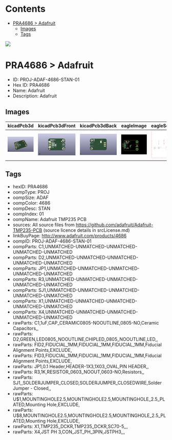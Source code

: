 



Contents
========

* [PRA4686 > Adafruit](#pra4686--adafruit)
	* [Images](#images)
	* [Tags](#tags)
  
![][im]
# PRA4686 > Adafruit

- ID: PROJ-ADAF-4686-STAN-01
- Hex ID: PRA4686
- Name: Adafruit
- Description: Adafruit

## Images
  
  

|kicadPcb3d|kicadPcb3dFront|kicadPcb3dBack|eagleImage|eagleSchemImage|
| :---: | :---: | :---: | :---: | :---: |
|[![kicadPcb3d](kicadPcb3d_140.png)](kicadPcb3d.png)|[![kicadPcb3dFront](kicadPcb3dFront_140.png)](kicadPcb3dFront.png)|[![kicadPcb3dBack](kicadPcb3dBack_140.png)](kicadPcb3dBack.png)|[![eagleImage](eagleImage_140.png)](eagleImage.png)|[![eagleSchemImage](eagleSchemImage_140.png)](eagleSchemImage.png)|

## Tags

- hexID: PRA4686
- oompType: PROJ
- oompSize: ADAF
- oompColor: 4686
- oompDesc: STAN
- oompIndex: 01
- oompName: Adafruit TMP235 PCB
- sources: All source files from https://github.com/adafruit/Adafruit-TMP235-PCB (source licence details in srcLicense.md)
- linkBuyPage: http://www.adafruit.com/products/4686
- oompID: PROJ-ADAF-4686-STAN-01
- oompParts: C1,UNMATCHED-UNMATCHED-UNMATCHED-UNMATCHED-UNMATCHED
- oompParts: D2,UNMATCHED-UNMATCHED-UNMATCHED-UNMATCHED-UNMATCHED
- oompParts: JP1,UNMATCHED-UNMATCHED-UNMATCHED-UNMATCHED-UNMATCHED
- oompParts: R3,UNMATCHED-UNMATCHED-UNMATCHED-UNMATCHED-UNMATCHED
- oompParts: SJ1,UNMATCHED-UNMATCHED-UNMATCHED-UNMATCHED-UNMATCHED
- oompParts: X1,UNMATCHED-UNMATCHED-UNMATCHED-UNMATCHED-UNMATCHED
- oompParts: X4,UNMATCHED-UNMATCHED-UNMATCHED-UNMATCHED-UNMATCHED
- rawParts: C1,1uF,CAP_CERAMIC0805-NOOUTLINE,0805-NO,Ceramic Capacitors,,
- rawParts: D2,GREEN,LED0805_NOOUTLINE,CHIPLED_0805_NOOUTLINE,LED,,
- rawParts: FID2,FIDUCIAL_1MM,FIDUCIAL_1MM,FIDUCIAL_1MM,Fiducial Alignment Points,EXCLUDE,
- rawParts: FID3,FIDUCIAL_1MM,FIDUCIAL_1MM,FIDUCIAL_1MM,Fiducial Alignment Points,EXCLUDE,
- rawParts: JP1,0.1 Header,HEADER-1X3,1X03_OVAL,PIN HEADER,,
- rawParts: R3,1K,RESISTOR_0603_NOOUT,0603-NO,Resistors,,
- rawParts: SJ1,,SOLDERJUMPER_CLOSED,SOLDERJUMPER_CLOSEDWIRE,Solder Jumper - Closed,,
- rawParts: U$1,MOUNTINGHOLE2.5,MOUNTINGHOLE2.5,MOUNTINGHOLE_2.5_PLATED,Mounting Hole,EXCLUDE,
- rawParts: U$8,MOUNTINGHOLE2.5,MOUNTINGHOLE2.5,MOUNTINGHOLE_2.5_PLATED,Mounting Hole,EXCLUDE,
- rawParts: X1,TMP235_DCKR,TMP235_DCKR,SC70-5,,,
- rawParts: X4,JST PH 3,CON_JST_PH_3PIN,JSTPH3,,,



[im]: kicadPcb3d_450.png
